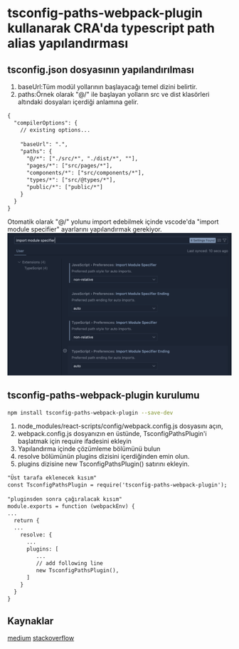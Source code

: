 # tsconfig-paths-webpack-plugin kullanarak CRA'da typescript path alias yapılandırması

## tsconfig.json dosyasının yapılandırılması

1. baseUrl:Tüm modül yollarının başlayacağı temel dizini belirtir.
2. paths:Örnek olarak "@/" ile başlayan yolların src ve dist klasörleri altındaki dosyaları içerdiği anlamına gelir.

```
{
  "compilerOptions": {
    // existing options...

    "baseUrl": ".",
    "paths": {
      "@/*": ["./src/*", "./dist/*", ""],
      "pages/*": ["src/pages/*"],
      "components/*": ["src/components/*"],
      "types/*": ["src/@types/*"],
      "public/*": ["public/*"]
    }
  }
}
```

Otomatik olarak "@/" yolunu import edebilmek içinde vscode'da
"import module specifier" ayarlarını yapılandırmak gerekiyor.
![noneRelative](public/non-relative.png)

## tsconfig-paths-webpack-plugin kurulumu

```bash
npm install tsconfig-paths-webpack-plugin --save-dev
```

1. node_modules/react-scripts/config/webpack.config.js dosyasını açın,
2. webpack.config.js dosyanızın en üstünde, TsconfigPathsPlugin'i başlatmak için require ifadesini ekleyin
3. Yapılandırma içinde çözümleme bölümünü bulun
4. resolve bölümünün plugins dizisini içerdiğinden emin olun.
5. plugins dizisine new TsconfigPathsPlugin() satırını ekleyin.

```
"Üst tarafa eklenecek kısım"
const TsconfigPathsPlugin = require('tsconfig-paths-webpack-plugin');

"pluginsden sonra çağıralacak kısım"
module.exports = function (webpackEnv) {
...
  return {
  ...
    resolve: {
      ...
      plugins: [
         ...
         // add following line
         new TsconfigPathsPlugin(),
      ]
    }
  }
}
```

## Kaynaklar

[medium](https://medium.com/@umerfaheem67/configuring-typescript-path-alias-in-react-using-tsconfig-paths-webpack-plugin-dbb1b6644bdf)
[stackoverflow](https://stackoverflow.com/questions/77314336/always-use-alias-for-automatic-imports)
